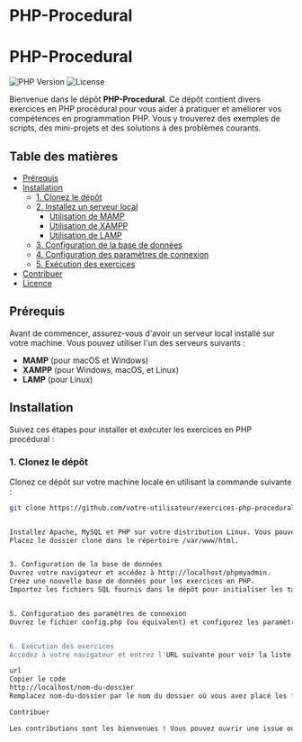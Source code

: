 # PHP-Procedural

# PHP-Procedural

![PHP Version](https://img.shields.io/badge/PHP-%3E%3D%207.4-8892BF?style=flat-square)
![License](https://img.shields.io/badge/License-MIT-green?style=flat-square)

Bienvenue dans le dépôt **PHP-Procedural**. Ce dépôt contient divers exercices en PHP procédural pour vous aider à pratiquer et améliorer vos compétences en programmation PHP. Vous y trouverez des exemples de scripts, des mini-projets et des solutions à des problèmes courants.

## Table des matières

- [Prérequis](#prérequis)
- [Installation](#installation)
  - [1. Clonez le dépôt](#1-clonez-le-dépôt)
  - [2. Installez un serveur local](#2-installez-un-serveur-local)
    - [Utilisation de MAMP](#utilisation-de-mamp)
    - [Utilisation de XAMPP](#utilisation-de-xampp)
    - [Utilisation de LAMP](#utilisation-de-lamp)
  - [3. Configuration de la base de données](#3-configuration-de-la-base-de-données)
  - [4. Configuration des paramètres de connexion](#4-configuration-des-paramètres-de-connexion)
  - [5. Exécution des exercices](#5-exécution-des-exercices)
- [Contribuer](#contribuer)
- [Licence](#licence)

## Prérequis

Avant de commencer, assurez-vous d'avoir un serveur local installé sur votre machine. Vous pouvez utiliser l'un des serveurs suivants :

- **MAMP** (pour macOS et Windows)
- **XAMPP** (pour Windows, macOS, et Linux)
- **LAMP** (pour Linux)

## Installation

Suivez ces étapes pour installer et exécuter les exercices en PHP procédural :

### 1. Clonez le dépôt

Clonez ce dépôt sur votre machine locale en utilisant la commande suivante :

```bash
git clone https://github.com/votre-utilisateur/exercices-php-procedural.git](https://github.com/nath121/PHP-Procedural.git


Installez Apache, MySQL et PHP sur votre distribution Linux. Vous pouvez suivre les instructions spécifiques à votre distribution (Ubuntu, Debian, etc.).
Placez le dossier cloné dans le répertoire /var/www/html.


3. Configuration de la base de données
Ouvrez votre navigateur et accédez à http://localhost/phpmyadmin.
Créez une nouvelle base de données pour les exercices en PHP.
Importez les fichiers SQL fournis dans le dépôt pour initialiser les tables nécessaires (si applicable).


5. Configuration des paramètres de connexion
Ouvrez le fichier config.php (ou équivalent) et configurez les paramètres de connexion à la base de données avec les informations appropriées (nom d'utilisateur, mot de passe, nom de la base de données).


6. Exécution des exercices
Accédez à votre navigateur et entrez l'URL suivante pour voir la liste des exercices :

url
Copier le code
http://localhost/nom-du-dossier
Remplacez nom-du-dossier par le nom du dossier où vous avez placé les fichiers clonés.

Contribuer

Les contributions sont les bienvenues ! Vous pouvez ouvrir une issue ou soumettre une pull request.

